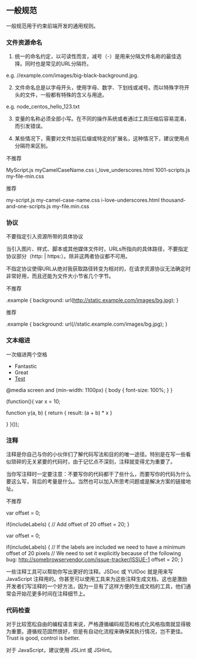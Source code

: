 ## 一般规范

一般规范用于约束前端开发的通用规则。

### 文件资源命名

1. 统一的命名约定，以可读性而言，减号（-）是用来分隔文件名称的最佳选择。同时也是常见的URL分隔符。

e.g. //example.com/images/big-black-background.jpg.

2. 文件命名总是以字母开头，使用字母、数字、下划线或减号。而以特殊字符开头的文件，一般都有特殊的含义与用途。

e.g. node_centos_hello_123.txt

3. 变量的名称必须全部小写。在不同的操作系统或者通过工具压缩后容易混淆，而引发错误。

4. 某些情况下，需要对文件加前后缀或特定的扩展名，这种情况下，建议使用点分隔符来区别。

不推荐

MyScript.js
myCamelCaseName.css
i_love_underscores.html
1001-scripts.js
my-file-min.css

推荐

my-script.js
my-camel-case-name.css
i-love-underscores.html
thousand-and-one-scripts.js
my-file.min.css


### 协议

不要指定引入资源所带的具体协议

当引入图片、样式、脚本或其他媒体文件时，URLs所指向的具体路径，不要指定协议部分（http: | https:）。除非这两者协议都不可用。

不指定协议使得URL从绝对我获取路径转变为相对的，在请求资源协议无法确定时非常好用，而且还能为文件大小节省几个字节。

不推荐

<script src="http://cdn.com/foundation.min.js"></script>

.example {
  background: url(http://static.example.com/images/bg.jpg);
}

推荐

<script src="//cdn.com/foundation.min.js"></script>

.example {
  background: url(//static.example.com/images/bg.jpg);
}


### 文本缩进

一次缩进两个空格

<ul>
  <li>Fantastic</li>
  <li>Great</li>
  <li>
    <a href="#">Test</a>
  </li>
</ul>

@media screen and (min-width: 1100px) {
  body {
    font-size: 100%;
  }
}

(function(){
  var x = 10;
 
  function y(a, b) {
    return {
      result: (a + b) * x
    }
 
  }
}());


### 注释

注释是你自己与你的小伙伴们了解代码写法和目的的唯一途径。特别是在写一些看似琐碎的无关紧要的代码时，由于记忆点不深刻，注释就变得尤为重要了。

当你写注释时一定要注意：不要写你的代码都干了些什么，而要写你的代码为什么要这么写，背后的考量是什么。当然也可以加入所思考问题或是解决方案的链接地址。


不推荐

var offset = 0;
 
if(includeLabels) {
  // Add offset of 20
  offset = 20;
}

var offset = 0;
 
if(includeLabels) {
  // If the labels are included we need to have a minimum offset of 20 pixels
  // We need to set it explicitly because of the following bug: http://somebrowservendor.com/issue-tracker/ISSUE-1
  offset = 20;
}

一些注释工具可以帮助你写出更好的注释。JSDoc 或 YUIDoc 就是用来写 JavaScript 注释用的。你甚至可以使用工具来为这些注释生成文档，这也是激励开发者们写注释的一个好方法，因为一旦有了这样方便的生成文档的工具，他们通常会开始花更多时间在注释细节上。


### 代码检查

对于比较宽松自由的编程语言来说，严格遵循编码规范和格式化风格指南就显得极为重要。遵循规范固然很好，但是有自动化流程来确保其执行情况，岂不更佳。Trust is good, control is better.

对于 JavaScript，建议使用 JSLint 或 JSHint。

